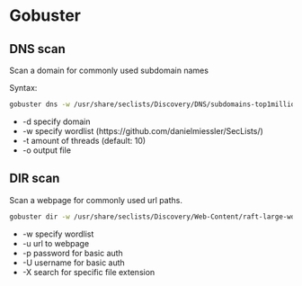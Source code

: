 # Gobuster

## DNS scan

Scan a domain for commonly used subdomain names

Syntax:
```sh
gobuster dns -w /usr/share/seclists/Discovery/DNS/subdomains-top1million-5000.txt -d 10.129.15.155
```

<ul>
  <li>-d specify domain</li>
  <li>-w specify wordlist (https://github.com/danielmiessler/SecLists/)</li>
  <li>-t amount of threads (default: 10)</li>
  <li>-o output file</li>
</ul>


## DIR scan

Scan a webpage for commonly used url paths.

```sh
gobuster dir -w /usr/share/seclists/Discovery/Web-Content/raft-large-words.txt -u 10.129.15.155
```

<ul>
  <li>-w specify wordlist</li>
  <li>-u url to webpage</li>
  <li>-p password for basic auth</li>
  <li>-U username for basic auth</li>
  <li>-X search for specific file extension</li>
</ul>
